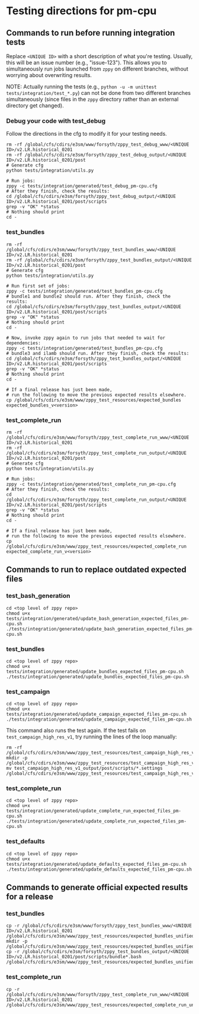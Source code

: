 # Testing directions for pm-cpu

## Commands to run before running integration tests

Replace `<UNIQUE ID>` with a short description of what you're testing.
Usually, this will be an issue number (e.g., "issue-123").
This allows you to simultaneously run jobs
launched from `zppy` on different branches,
without worrying about overwriting results.

NOTE: Actually running the tests (e.g., `python -u -m unittest tests/integration/test_*.py`)
can not be done from two different branches simultaneously
(since files in the `zppy` directory rather than an external directory get changed).

### Debug your code with test_debug

Follow the directions in the cfg to modify it for your testing needs.

```
rm -rf /global/cfs/cdirs/e3sm/www/forsyth/zppy_test_debug_www/<UNIQUE ID>/v2.LR.historical_0201
rm -rf /global/cfs/cdirs/e3sm/forsyth/zppy_test_debug_output/<UNIQUE ID>/v2.LR.historical_0201/post
# Generate cfg
python tests/integration/utils.py

# Run jobs:
zppy -c tests/integration/generated/test_debug_pm-cpu.cfg
# After they finish, check the results:
cd /global/cfs/cdirs/e3sm/forsyth/zppy_test_debug_output/<UNIQUE ID>/v2.LR.historical_0201/post/scripts
grep -v "OK" *status
# Nothing should print
cd -
```

### test_bundles

```
rm -rf /global/cfs/cdirs/e3sm/www/forsyth/zppy_test_bundles_www/<UNIQUE ID>/v2.LR.historical_0201
rm -rf /global/cfs/cdirs/e3sm/forsyth/zppy_test_bundles_output/<UNIQUE ID>/v2.LR.historical_0201/post
# Generate cfg
python tests/integration/utils.py

# Run first set of jobs:
zppy -c tests/integration/generated/test_bundles_pm-cpu.cfg
# bundle1 and bundle2 should run. After they finish, check the results:
cd /global/cfs/cdirs/e3sm/forsyth/zppy_test_bundles_output/<UNIQUE ID>/v2.LR.historical_0201/post/scripts
grep -v "OK" *status
# Nothing should print
cd -

# Now, invoke zppy again to run jobs that needed to wait for dependencies:
zppy -c tests/integration/generated/test_bundles_pm-cpu.cfg
# bundle3 and ilamb should run. After they finish, check the results:
cd /global/cfs/cdirs/e3sm/forsyth/zppy_test_bundles_output/<UNIQUE ID>/v2.LR.historical_0201/post/scripts
grep -v "OK" *status
# Nothing should print
cd -

# If a final release has just been made,
# run the following to move the previous expected results elsewhere.
cp /global/cfs/cdirs/e3sm/www/zppy_test_resources/expected_bundles expected_bundles_v<version>
```

### test_complete_run

```
rm -rf /global/cfs/cdirs/e3sm/www/forsyth/zppy_test_complete_run_www/<UNIQUE ID>/v2.LR.historical_0201
rm -rf /global/cfs/cdirs/e3sm/forsyth/zppy_test_complete_run_output/<UNIQUE ID>/v2.LR.historical_0201/post
# Generate cfg
python tests/integration/utils.py

# Run jobs:
zppy -c tests/integration/generated/test_complete_run_pm-cpu.cfg
# After they finish, check the results:
cd /global/cfs/cdirs/e3sm/forsyth/zppy_test_complete_run_output/<UNIQUE ID>/v2.LR.historical_0201/post/scripts
grep -v "OK" *status
# Nothing should print
cd -

# If a final release has just been made,
# run the following to move the previous expected results elsewhere.
cp /global/cfs/cdirs/e3sm/www/zppy_test_resources/expected_complete_run expected_complete_run_v<version>
```

## Commands to run to replace outdated expected files

### test_bash_generation

```
cd <top level of zppy repo>
chmod u+x tests/integration/generated/update_bash_generation_expected_files_pm-cpu.sh
./tests/integration/generated/update_bash_generation_expected_files_pm-cpu.sh
```

### test_bundles

```
cd <top level of zppy repo>
chmod u+x tests/integration/generated/update_bundles_expected_files_pm-cpu.sh
./tests/integration/generated/update_bundles_expected_files_pm-cpu.sh
```

### test_campaign

```
cd <top level of zppy repo>
chmod u+x tests/integration/generated/update_campaign_expected_files_pm-cpu.sh
./tests/integration/generated/update_campaign_expected_files_pm-cpu.sh
```
This command also runs the test again.
If the test fails on `test_campaign_high_res_v1`, try running the lines of the loop manually:
```
rm -rf /global/cfs/cdirs/e3sm/www/zppy_test_resources/test_campaign_high_res_v1_expected_files
mkdir -p /global/cfs/cdirs/e3sm/www/zppy_test_resources/test_campaign_high_res_v1_expected_files
mv test_campaign_high_res_v1_output/post/scripts/*.settings /global/cfs/cdirs/e3sm/www/zppy_test_resources/test_campaign_high_res_v1_expected_files
```

### test_complete_run

```
cd <top level of zppy repo>
chmod u+x tests/integration/generated/update_complete_run_expected_files_pm-cpu.sh
./tests/integration/generated/update_complete_run_expected_files_pm-cpu.sh
```

### test_defaults

```
cd <top level of zppy repo>
chmod u+x tests/integration/generated/update_defaults_expected_files_pm-cpu.sh
./tests/integration/generated/update_defaults_expected_files_pm-cpu.sh
```

## Commands to generate official expected results for a release

### test_bundles

```
cp -r /global/cfs/cdirs/e3sm/www/forsyth/zppy_test_bundles_www/<UNIQUE ID>/v2.LR.historical_0201 /global/cfs/cdirs/e3sm/www/zppy_test_resources/expected_bundles_unified_<#>
mkdir -p /global/cfs/cdirs/e3sm/www/zppy_test_resources/expected_bundles_unified_<#>/bundle_files
cp -r /global/cfs/cdirs/e3sm/forsyth/zppy_test_bundles_output/<UNIQUE ID>/v2.LR.historical_0201/post/scripts/bundle*.bash /global/cfs/cdirs/e3sm/www/zppy_test_resources/expected_bundles_unified_<#>/bundle_files
```

### test_complete_run

```
cp -r /global/cfs/cdirs/e3sm/www/forsyth/zppy_test_complete_run_www/<UNIQUE ID>/v2.LR.historical_0201 /global/cfs/cdirs/e3sm/www/zppy_test_resources/expected_complete_run_unified_<#>
```
